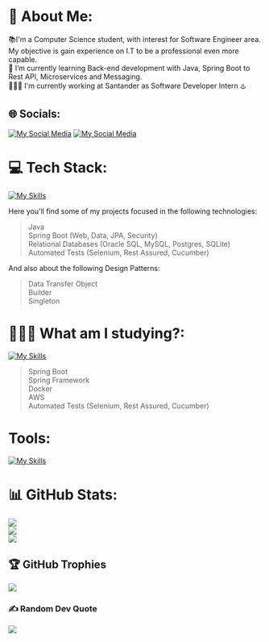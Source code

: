 

# 💫 About Me:
📚I'm a Computer Science student, with interest for Software Engineer area. My objective is gain experience on I.T to be a professional even more capable.<br>🌱 I’m currently learning Back-end development with Java, Spring Boot to Rest API, Microservices and Messaging.<br> 🧑🏾‍💻 I'm currently working at Santander as Software Developer Intern ♨️


## 🌐 Socials:
[![My Social Media](https://skillicons.dev/icons?i=instagram)](https://instagram.com/gb_alves6) [![My Social Media](https://skillicons.dev/icons?i=linkedin)](https://www.linkedin.com/in/gabriel-henrique-alves-dev/) 


# 💻 Tech Stack:
[![My Skills](https://skillicons.dev/icons?i=java,spring,mysql,postgres,gherkin,selenium)](https://skillicons.dev)

Here you'll find some of my projects focused in the following technologies:
> Java <br>
> Spring Boot (Web, Data, JPA, Security) <br>
> Relational Databases (Oracle SQL, MySQL, Postgres, SQLite) <br>
> Automated Tests (Selenium, Rest Assured, Cucumber) 

And also about the following Design Patterns:
> Data Transfer Object <br>
> Builder <br>
> Singleton

# 🧑🏾‍💻 What am I studying?:
[![My Skills](https://skillicons.dev/icons?i=spring,docker,aws,gherkin,selenium)](https://skillicons.dev)
> Spring Boot <br>
> Spring Framework <br>
> Docker <br>
> AWS <br>
> Automated Tests (Selenium, Rest Assured, Cucumber)

# Tools:
[![My Skills](https://skillicons.dev/icons?i=idea,vscode,postman,gitlab,github,git)](https://skillicons.dev)

# 📊 GitHub Stats:
![](https://github-readme-stats.vercel.app/api?username=gb-alves03&theme=tokyonight&hide_border=false&include_all_commits=true&count_private=true)<br/>
![](https://github-readme-streak-stats.herokuapp.com/?user=gb-alves03&theme=tokyonight&hide_border=false)<br/>
![](https://github-readme-stats.vercel.app/api/top-langs/?username=gb-alves03&theme=tokyonight&hide_border=false&include_all_commits=true&count_private=true&layout=compact)<br>



## 🏆 GitHub Trophies
![](https://github-profile-trophy.vercel.app/?username=gb-alves03&theme=radical&no-frame=false&no-bg=false&margin-w=4)

### ✍️ Random Dev Quote
![](https://quotes-github-readme.vercel.app/api?type=horizontal&theme=radical)

<!-- Proudly created with GPRM ( https://gprm.itsvg.in ) -->
